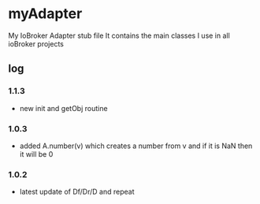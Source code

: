 # myAdapter

My IoBroker Adapter stub file
It contains the main classes I use in all ioBroker projects

## log

### 1.1.3

* new init and getObj routine

### 1.0.3

* added A.number(v) which creates a number from v and if it is NaN then it will be 0

### 1.0.2

* latest update of Df/Dr/D and repeat